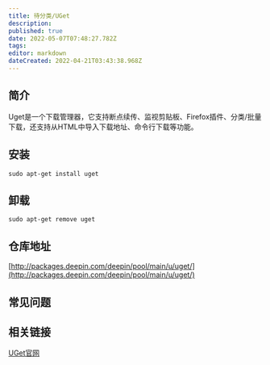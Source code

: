 ```yaml
---
title: 待分类/UGet
description: 
published: true
date: 2022-05-07T07:48:27.782Z
tags: 
editor: markdown
dateCreated: 2022-04-21T03:43:38.968Z
---
```


## 简介

Uget是一个下载管理器，它支持断点续传、监视剪贴板、Firefox插件、分类/批量下载，还支持从HTML中导入下载地址、命令行下载等功能。

## 安装

`sudo apt-get install uget`

## 卸载

`sudo apt-get remove uget`

## 仓库地址

[http://packages.deepin.com/deepin/pool/main/u/uget/](http://packages.deepin.com/deepin/pool/main/u/uget/)

## 常见问题

## 相关链接

[UGet官网](https://ugetdm.com/)
